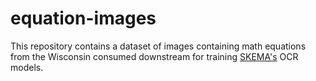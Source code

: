 # equation-images
This repository contains a dataset of images containing math equations from the Wisconsin consumed downstream for training [SKEMA's](https://github.com/ml4ai/skema) OCR models.
